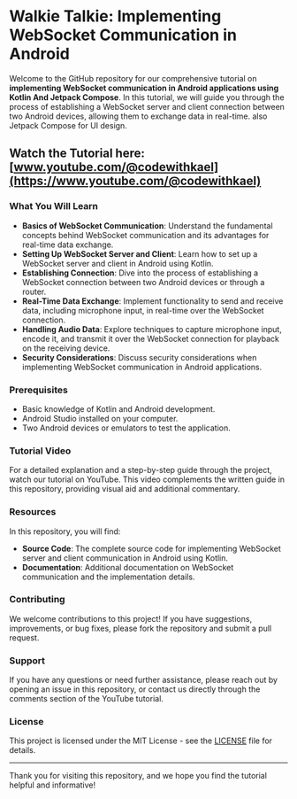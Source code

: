 # Walkie Talkie: Implementing WebSocket Communication in Android

Welcome to the GitHub repository for our comprehensive tutorial on **implementing WebSocket communication in Android applications using Kotlin And Jetpack Compose**. In this tutorial, we will guide you through the process of establishing a WebSocket server and client connection between two Android devices, allowing them to exchange data in real-time. also Jetpack Compose for UI design.

## **Watch the Tutorial here**: [www.youtube.com/@codewithkael](https://www.youtube.com/@codewithkael)

### What You Will Learn
- **Basics of WebSocket Communication**: Understand the fundamental concepts behind WebSocket communication and its advantages for real-time data exchange.
- **Setting Up WebSocket Server and Client**: Learn how to set up a WebSocket server and client in Android using Kotlin.
- **Establishing Connection**: Dive into the process of establishing a WebSocket connection between two Android devices or through a router.
- **Real-Time Data Exchange**: Implement functionality to send and receive data, including microphone input, in real-time over the WebSocket connection.
- **Handling Audio Data**: Explore techniques to capture microphone input, encode it, and transmit it over the WebSocket connection for playback on the receiving device.
- **Security Considerations**: Discuss security considerations when implementing WebSocket communication in Android applications.

### Prerequisites
- Basic knowledge of Kotlin and Android development.
- Android Studio installed on your computer.
- Two Android devices or emulators to test the application.

### Tutorial Video
For a detailed explanation and a step-by-step guide through the project, watch our tutorial on YouTube. This video complements the written guide in this repository, providing visual aid and additional commentary.

### Resources
In this repository, you will find:
- **Source Code**: The complete source code for implementing WebSocket server and client communication in Android using Kotlin.
- **Documentation**: Additional documentation on WebSocket communication and the implementation details.

### Contributing
We welcome contributions to this project! If you have suggestions, improvements, or bug fixes, please fork the repository and submit a pull request.

### Support
If you have any questions or need further assistance, please reach out by opening an issue in this repository, or contact us directly through the comments section of the YouTube tutorial.

### License
This project is licensed under the MIT License - see the [LICENSE](LICENSE) file for details.

--- 

Thank you for visiting this repository, and we hope you find the tutorial helpful and informative!
